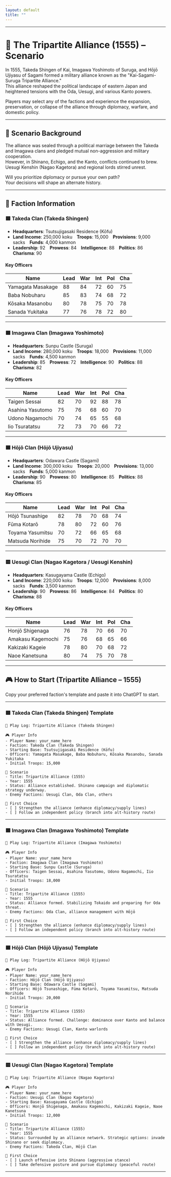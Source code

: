 ```yaml
---
layout: default
title: ""
---
```

    
---

# 🏯 The Tripartite Alliance (1555) – Scenario

In 1555, Takeda Shingen of Kai, Imagawa Yoshimoto of Suruga, and Hōjō Ujiyasu of Sagami formed a military alliance known as the "Kai-Sagami-Suruga Tripartite Alliance."  
This alliance reshaped the political landscape of eastern Japan and heightened tensions with the Oda, Uesugi, and various Kanto powers.

Players may select any of the factions and experience the expansion, preservation, or collapse of the alliance through diplomacy, warfare, and domestic policy.

---

## 📘 Scenario Background

The alliance was sealed through a political marriage between the Takeda and Imagawa clans and pledged mutual non-aggression and military cooperation.  
However, in Shinano, Echigo, and the Kanto, conflicts continued to brew. Uesugi Kenshin (Nagao Kagetora) and regional lords stirred unrest.

Will you prioritize diplomacy or pursue your own path?  
Your decisions will shape an alternate history.

---

## 🧠 Faction Information

### 🟥 Takeda Clan (Takeda Shingen)

- **Headquarters**: Tsutsujigasaki Residence (Kōfu)  
- **Land Income**: 250,000 koku **Troops**: 15,000 **Provisions**: 9,000 sacks **Funds**: 4,000 kanmon  
- **Leadership**: 92 **Prowess**: 84 **Intelligence**: 88 **Politics**: 86 **Charisma**: 90  

#### Key Officers

| Name            | Lead | War | Int | Pol | Cha |
|-----------------|------|-----|-----|-----|-----|
| Yamagata Masakage | 88   | 84  | 72  | 60  | 75  |
| Baba Nobuharu    | 85   | 83  | 74  | 68  | 72  |
| Kōsaka Masanobu  | 80   | 78  | 75  | 70  | 78  |
| Sanada Yukitaka  | 77   | 76  | 78  | 72  | 80  |

---

### 🟩 Imagawa Clan (Imagawa Yoshimoto)

- **Headquarters**: Sunpu Castle (Suruga)  
- **Land Income**: 280,000 koku **Troops**: 18,000 **Provisions**: 11,000 sacks **Funds**: 4,500 kanmon  
- **Leadership**: 85 **Prowess**: 72 **Intelligence**: 90 **Politics**: 88 **Charisma**: 82  

#### Key Officers

| Name           | Lead | War | Int | Pol | Cha |
|----------------|------|-----|-----|-----|-----|
| Taigen Sessai  | 82   | 70  | 92  | 88  | 78  |
| Asahina Yasutomo | 75   | 76  | 68  | 60  | 70  |
| Udono Nagamochi | 70   | 74  | 65  | 55  | 68  |
| Iio Tsuratatsu  | 72   | 73  | 70  | 66  | 72  |

---

### 🟦 Hōjō Clan (Hōjō Ujiyasu)

- **Headquarters**: Odawara Castle (Sagami)  
- **Land Income**: 300,000 koku **Troops**: 20,000 **Provisions**: 13,000 sacks **Funds**: 5,000 kanmon  
- **Leadership**: 90 **Prowess**: 80 **Intelligence**: 85 **Politics**: 88 **Charisma**: 85  

#### Key Officers

| Name            | Lead | War | Int | Pol | Cha |
|-----------------|------|-----|-----|-----|-----|
| Hōjō Tsunashige | 82   | 78  | 70  | 68  | 74  |
| Fūma Kotarō     | 78   | 80  | 72  | 60  | 76  |
| Toyama Yasumitsu| 70   | 72  | 66  | 65  | 68  |
| Matsuda Norihide| 75   | 70  | 72  | 70  | 70  |

---

### 🟨 Uesugi Clan (Nagao Kagetora / Uesugi Kenshin)

- **Headquarters**: Kasugayama Castle (Echigo)  
- **Land Income**: 220,000 koku **Troops**: 12,000 **Provisions**: 8,000 sacks **Funds**: 3,500 kanmon  
- **Leadership**: 90 **Prowess**: 86 **Intelligence**: 84 **Politics**: 80 **Charisma**: 88  

#### Key Officers

| Name             | Lead | War | Int | Pol | Cha |
|------------------|------|-----|-----|-----|-----|
| Honjō Shigenaga   | 76   | 78  | 70  | 66  | 70  |
| Amakasu Kagemochi | 75   | 76  | 68  | 65  | 66  |
| Kakizaki Kageie   | 78   | 80  | 70  | 68  | 72  |
| Naoe Kanetsuna    | 80   | 74  | 75  | 70  | 78  |

---

## 🎮 How to Start (Tripartite Alliance – 1555)

Copy your preferred faction's template and paste it into ChatGPT to start.

---

### 🟥 Takeda Clan (Takeda Shingen) Template

```
📝 Play Log: Tripartite Alliance (Takeda Shingen)

🎮 Player Info
- Player Name: your_name_here
- Faction: Takeda Clan (Takeda Shingen)
- Starting Base: Tsutsujigasaki Residence (Kōfu)
- Officers: Yamagata Masakage, Baba Nobuharu, Kōsaka Masanobu, Sanada Yukitaka
- Initial Troops: 15,000

📘 Scenario
- Title: Tripartite Alliance (1555)
- Year: 1555
- Status: Alliance established. Shinano campaign and diplomatic strategy underway.
- Enemy Factions: Uesugi Clan, Oda Clan, others

🎯 First Choice
- [ ] Strengthen the alliance (enhance diplomacy/supply lines)
- [ ] Follow an independent policy (branch into alt-history route)
```

---

### 🟩 Imagawa Clan (Imagawa Yoshimoto) Template

```
📝 Play Log: Tripartite Alliance (Imagawa Yoshimoto)

🎮 Player Info
- Player Name: your_name_here
- Faction: Imagawa Clan (Imagawa Yoshimoto)
- Starting Base: Sunpu Castle (Suruga)
- Officers: Taigen Sessai, Asahina Yasutomo, Udono Nagamochi, Iio Tsuratatsu
- Initial Troops: 18,000

📘 Scenario
- Title: Tripartite Alliance (1555)
- Year: 1555
- Status: Alliance formed. Stabilizing Tokaido and preparing for Oda threat.
- Enemy Factions: Oda Clan, alliance management with Hōjō

🎯 First Choice
- [ ] Strengthen the alliance (enhance diplomacy/supply lines)
- [ ] Follow an independent policy (branch into alt-history route)
```

---

### 🟦 Hōjō Clan (Hōjō Ujiyasu) Template

```
📝 Play Log: Tripartite Alliance (Hōjō Ujiyasu)

🎮 Player Info
- Player Name: your_name_here
- Faction: Hōjō Clan (Hōjō Ujiyasu)
- Starting Base: Odawara Castle (Sagami)
- Officers: Hōjō Tsunashige, Fūma Kotarō, Toyama Yasumitsu, Matsuda Norihide
- Initial Troops: 20,000

📘 Scenario
- Title: Tripartite Alliance (1555)
- Year: 1555
- Status: Alliance formed. Challenge: dominance over Kanto and balance with Uesugi.
- Enemy Factions: Uesugi Clan, Kanto warlords

🎯 First Choice
- [ ] Strengthen the alliance (enhance diplomacy/supply lines)
- [ ] Follow an independent policy (branch into alt-history route)
```

---

### 🟨 Uesugi Clan (Nagao Kagetora) Template

```
📝 Play Log: Tripartite Alliance (Nagao Kagetora)

🎮 Player Info
- Player Name: your_name_here
- Faction: Uesugi Clan (Nagao Kagetora)
- Starting Base: Kasugayama Castle (Echigo)
- Officers: Honjō Shigenaga, Amakasu Kagemochi, Kakizaki Kageie, Naoe Kanetsuna
- Initial Troops: 12,000

📘 Scenario
- Title: Tripartite Alliance (1555)
- Year: 1555
- Status: Surrounded by an alliance network. Strategic options: invade Shinano or seek diplomacy.
- Enemy Factions: Takeda Clan, Hōjō Clan

🎯 First Choice
- [ ] Launch offensive into Shinano (aggressive stance)
- [ ] Take defensive posture and pursue diplomacy (peaceful route)
```

---
